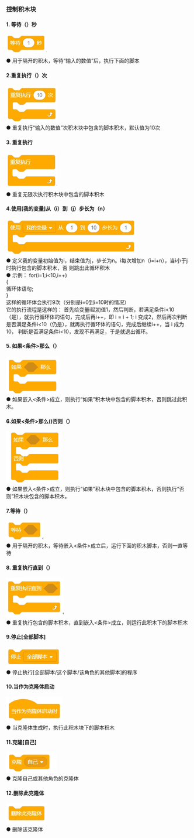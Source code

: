 ### 控制积木块	
#### 1.	等待（）秒
![](../../assets/images/course-zh/course4/course4-5/001.png)  
●	用于隔开的积木，等待“输入的数值”后，执行下面的脚本

#### 2.重复执行（）次
![](../../assets/images/course-zh/course4/course4-5/002.png)  
●   重复执行“输入的数值”次积木块中包含的脚本积木，默认值为10次

#### 3.	重复执行
![](../../assets/images/course-zh/course4/course4-5/003.png)  
●  	重复无限次执行积木块中包含的脚本积木

#### 4.使用[我的变量]从（i）到（j）步长为（n）
![](../../assets/images/course-zh/course4/course4-5/004.png)  
●   定义我的变量初始值为i，结束值为j，步长为n。i每次增加n（i=i+n），当i小于j时执行包含的脚本积木，否 则跳出此循环积木  
● 	示例： for(i=1;i<10,i++)  
        {  
        循环体语句;  
        }  
这样的循环体会执行9次（分别是i=0到i=10时的情况）  
它的执行流程是这样的： 首先给变量i赋初值1，然后判断，若满足条件i<10（是），就执行循环体的语句，完成后再i++，即 i = i + 1; i 变成2，然后再次判断是否满足条件i<10（仍是），就再执行循环体的语句，完成后继续i++，当 i 成为10，  判断是否满足条件i<10，发现不再满足，于是就退出循环。


#### 5.	如果<条件>那么（）
![](../../assets/images/course-zh/course4/course4-5/005.png)  
●  如果嵌入<条件>成立，则执行“如果”积木块中包含的脚本积木，否则跳过此积木。

#### 6.如果<条件>那么()否则（）
![](../../assets/images/course-zh/course4/course4-5/006.png)  
● 	如果嵌入<条件>成立，则执行“如果”积木块中包含的脚本积木，否则执行“否则”积木块包含的脚本积木。

#### 7.等待（）
![](../../assets/images/course-zh/course4/course4-5/007.png)  
●  用于隔开的积木，等待嵌入<条件>成立后，运行下面的积木脚本，否则一直等待

#### 8.	重复执行直到（）
![](../../assets/images/course-zh/course4/course4-5/008.png)  
●  重复执行包含的脚本积木，直到嵌入<条件>成立，则运行此积木下的脚本积木

#### 9.停止[全部脚本]
![](../../assets/images/course-zh/course4/course4-5/009.png)  
●  停止执行[全部脚本/这个脚本/该角色的其他脚本]的程序

#### 10.当作为克隆体启动
![](../../assets/images/course-zh/course4/course4-5/010.png)  
●  当克隆体生成时，执行此积木块下的脚本积木

#### 11.克隆[自己]
![](../../assets/images/course-zh/course4/course4-5/011.png)  
●  克隆自己或其他角色的克隆体

#### 12.删除此克隆体
![](../../assets/images/course-zh/course4/course4-5/012.png)  
●  删除该克隆体